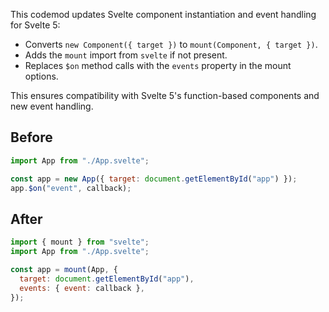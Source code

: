 This codemod updates Svelte component instantiation and event handling for Svelte 5:

- Converts `new Component({ target })` to `mount(Component, { target })`.
- Adds the `mount` import from `svelte` if not present.
- Replaces `$on` method calls with the `events` property in the mount options.

This ensures compatibility with Svelte 5's function-based components and new event handling.

## Before

```jsx
import App from "./App.svelte";

const app = new App({ target: document.getElementById("app") });
app.$on("event", callback);
```

## After

```jsx
import { mount } from "svelte";
import App from "./App.svelte";

const app = mount(App, {
  target: document.getElementById("app"),
  events: { event: callback },
});
```
